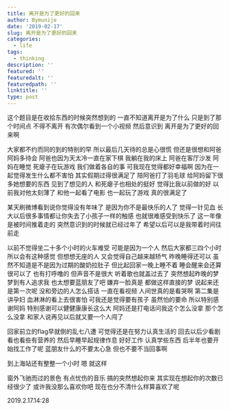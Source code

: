 ```yaml
---
title: 离开是为了更好的回来
author: Bymunije
date: '2019-02-17'
slug: 离开是为了更好的回来
categories:
  - life
tags:
  - thinking
description: ''
featured: ''
featuredalt: ''
featuredpath: ''
linktitle: ''
type: post
---
```

这个题目是在收拾东西的时候突然想到的  一直不知道离开是为了什么  只是到了那个时间点  不得不离开  有次偶尔看到一个小视频  然后意识到  离开是为了更好的回来啊

大家都不约而同的到的特别的早  所以最后几天待的总是心很慌  但还是很想和阿爸阿妈多待会 阿爸也因为天太冷一直在家下棋  我躺在我的床上  阿爸在客厅沙发  阿妈在睡觉  死瘪子在玩游戏  我们做着各自的事  可我现在觉得都好幸福啊  因为在一起觉得发生什么都不害怕  其实假期过得很满足了  陪阿爸打了羽毛球 给阿妈留下很多她想要的东西  见到了想见的人  和死瘪子也相处的挺好  觉得比我以前做的好  以前我对他太刻薄了  和他一起看了电影  也一起玩了游戏 真的很满足了  

某天刷微博看到说你觉得没有年味了  是因为你不是最快乐的人了  觉得一针见血  长大以后很多事情都让你失去了小孩子一样的触感  也就很难感受到快乐了  这一年像是被时间推着走的  突然意识到的时候就已经过年了 希望以后可以是我带着时间往前走

以前不觉得坐二十多个小时的火车难受  可能是因为一个人  然后大家都三四个小时  所以会有这种感觉  但想想无座的人  又会觉得自己越来越矫气  昨晚睡得还可以  虽然不知道是不是因为过期的酸奶拉肚子  但比起回家一晚上睡不着  睡会醒来会还算很可以了  也有打呼噜的  但声音不是很大  听着歌也就盖过去了  突然想起昨晚的梦  梦到有人追求我  也太想要蓝朋友了吧   嫌弃一脸真是  都做这样直接的梦  说起来还是第一次呢 没和旁边的人怎么搭话 一直在看视频  人间世真的是看哭啊  第二集是讲孕妇  血淋淋的看上去很害怕  可我还是觉得要有孩子  虽然怕的要命  所以特别感谢阿妈  特别感谢可以健健康康长这么大  阿妈还是打电话问我这个怎么没拿  那个怎么没拿  和家人说再见以后就又要一个人闯了  

回家前立的flag早就倒的乱七八遭  可觉得还是在努力认真生活的  回去以后少看剧  看也看些有营养的  然后早睡早起规律作息  好好工作  认真学些东西  后半年也要开始找工作了呢   蓝朋友什么的不要太心急  但也不要不当回事啊  

到上海站还有整整一个小时  嗯  就这样 

窗外飞驰而过的景色  有点忧伤的音乐  搞的突然想起你来  其实现在想起你的次数已经很少了  或许我没那么喜欢你吧  现在也分不清什么样算喜欢了呢

2019.2.17.14:28
